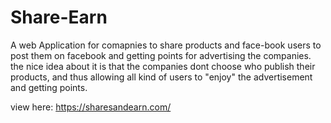 # Share-Earn
A web Application for comapnies to share products and face-book users to post them on facebook and getting points
for advertising the companies.
the nice idea about it is that the companies dont choose who publish their products, 
and thus allowing all kind of users to "enjoy" the advertisement and getting points.

view here:
https://sharesandearn.com/
